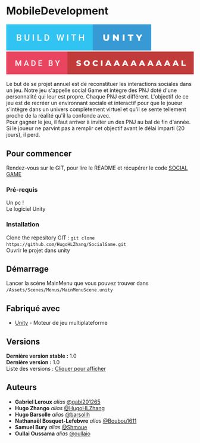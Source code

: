 # MobileDevelopment

[![forthebadge](build-with-unity.svg)](https://forthebadge.com) [![forthebadge](made-by-sociaaaaaaaaal.svg)](https://forthebadge.com)

Le but de se projet annuel est de reconstituer les interactions sociales dans un jeu. Notre jeu s'appelle social Game et intègre des PNJ doté d'une personnalité qui leur est propre. Chaque PNJ est différent.
L'objectif de ce jeu est de recréer un environnant sociale et interactif pour que le joueur s'intègre dans un univers complètement virtuel et qu'il se sente tellement proche de la réalité qu'il la confonde avec.  
Pour gagner le jeu, il faut arriver à inviter un des PNJ au bal de fin d'année. Si le joueur ne parvint pas à remplir cet objectif avant le délai imparti (20 jours), il perd.

## Pour commencer

Rendez-vous sur le GIT, pour lire le README et récupérer le code [SOCIAL GAME](https://github.com/HugoHLZhang/SocialGame)

### Pré-requis

Un pc !  
Le logiciel Unity

### Installation

Clone the repesitory GIT : ``git clone https://github.com/HugoHLZhang/SocialGame.git``  
Ouvrir le projet dans unity  

## Démarrage

Lancer la scène MainMenu que vous pouvez trouver dans ``/Assets/Scenes/Menus/MainMenuScene.unity``

## Fabriqué avec

* [Unity](https://unity.com/fr) - Moteur de jeu multiplateforme

## Versions
**Dernière version stable :** 1.0  
**Dernière version :** 1.0  
Liste des versions : [Cliquer pour afficher](https://github.com/HugoHLZhang/SocialGame/tags)

## Auteurs

* **Gabriel Leroux** _alias_ [@gabi201265](https://github.com/gabi201265)
* **Hugo Zhango** _alias_ [@HugoHLZhang](https://github.com/HugoHLZhang)
* **Hugo Barsolle** _alias_ [@barsollh](https://github.com/barsollh)
* **Nathanaël Bosquet-Lefebvre** _alias_ [@Boubou1611](https://github.com/Boubou1611)
* **Samuel Bury** _alias_ [@Shmoue](https://github.com/Shmoue)
* **Oullai Oussama** _alias_ [@oullaio](https://github.com/oullaio)




